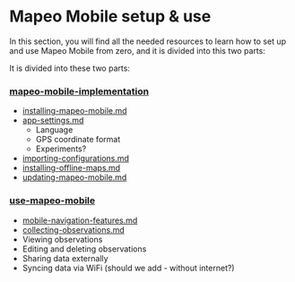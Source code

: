 # Mapeo Mobile setup & use

In this section, you will find all the needed resources to learn how to set up and use Mapeo Mobile from zero, and it is divided into this two parts:

It is divided into these two parts:

### [mapeo-mobile-implementation](mapeo-mobile-implementation/ "mention")

* [installing-mapeo-mobile.md](mapeo-mobile-implementation/installing-mapeo-mobile.md "mention")
* [app-settings.md](mapeo-mobile-implementation/app-settings.md "mention")
  * Language
  * GPS coordinate format
  * Experiments?
* [importing-configurations.md](mapeo-mobile-implementation/importing-configurations.md "mention")
* [installing-offline-maps.md](mapeo-mobile-implementation/installing-offline-maps.md "mention")
* [updating-mapeo-mobile.md](mapeo-mobile-implementation/updating-mapeo-mobile.md "mention")

### [use-mapeo-mobile](use-mapeo-mobile/ "mention")

* [mobile-navigation-features.md](use-mapeo-mobile/mobile-navigation-features.md "mention")
* [collecting-observations.md](use-mapeo-mobile/collecting-observations.md "mention")
* Viewing observations
* Editing and deleting observations
* Sharing data externally
* Syncing data via WiFi (should we add - without internet?)


